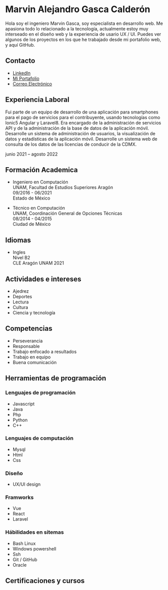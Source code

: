 # Marvin Alejandro Gasca Calderón

Hola soy el ingeniero Marvin Gasca, soy especialista en desarrollo web.
Me apasiona todo lo relacionado a la tecnología, actualmente estoy muy interseado en el diseño web y la experiencia de usario UX / UI.
Puedes ver algunos de los proyectos en los que he trabajado  desde mi portafolio web, y aquí GitHub.

## Contacto
- [LinkedIn](https://www.linkedin.com/in/marvin-alejandro-gasca-calderon/)
- [Mi Portafolio](https://portfolio-marvindev.netlify.app/)
- [Correo Electrónico](ing.marvingc@gmail.com)

## Experiencia Laboral

Fui parte de un equipo de desarrollo de una aplicación para smartphones para el pago de servicios para el contribuyente, usando tecnologías como Ionic5 Angular y Laravel8.
Era encargado de la administración de servicios API y de la administración de la base de datos de la aplicación móvil. 
Desarrolle un sistema de administración de usuarios, la visualización de datos y estadísticas de la aplicación móvil.
Desarrolle un sistema web de consulta de los datos de las licencias de conducir de la CDMX.

junio 2021 – agosto 2022

## Formación Academica

- Ingeniero en Computación \
UNAM, Facultad de Estudios Superiores Aragón \
09/2016 - 06/2021\
Estado de México

- Técnico en Computación \
UNAM, Coordinación General de Opciones Técnicas \
08/2014 - 04/2015 \
Ciudad de México

## Idiomas

- Ingles\
Nivel B2\
CLE Aragón UNAM 2021

## Actividades e intereses

- Ajedrez
- Deportes
- Lectura
- Cultura
- Ciencia y tecnología

## Competencias

- Perseverancia
- Responsable
- Trabajo enfocado a resultados
- Trabajo en equipo
- Buena comunicación

## Herramientas de programación

### Lenguajes de programación

- Javascript
- Java
- Php
- Python
- C++

### Lenguajes de computación

- Mysql
- Html
- Css

### Diseño

- UX/UI design

### Framworks

- Vue
- React
- Laravel

### Hábilidades en sitemas

- Bash Linux
- Windows powershell
- Ssh
- Git / GitHub
- Oracle

## Certificaciones y cursos